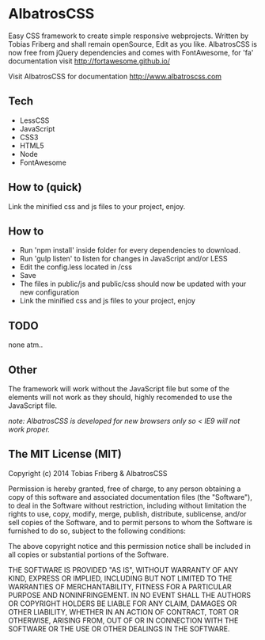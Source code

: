 AlbatrosCSS
==
Easy CSS framework to create simple responsive webprojects.
Written by Tobias Friberg and shall remain openSource, Edit as you like.
AlbatrosCSS is now free from jQuery dependencies and comes with
FontAwesome, for 'fa' documentation visit http://fortawesome.github.io/

Visit AlbatrosCSS for documentation http://www.albatroscss.com


Tech
--
- LessCSS
- JavaScript
- CSS3
- HTML5
- Node
- FontAwesome


How to (quick)
--
Link the minified css and js files to your project, enjoy.


How to 
--
- Run 'npm install' inside folder for every dependencies to download.
- Run 'gulp listen' to listen for changes in JavaScript and/or LESS
- Edit the config.less located in /css
- Save
- The files in public/js and public/css should now be updated with your new configuration
- Link the minified css and js files to your project, enjoy


TODO
--
none atm..


Other
--
The framework will work without the JavaScript file but some of the
elements will not work as they should, highly recomended to use the JavaScript file.

*note: AlbatrosCSS is developed for new browsers only so < IE9 will not work proper.*





The MIT License (MIT)
--
Copyright (c) 2014 Tobias Friberg & AlbatrosCSS

Permission is hereby granted, free of charge, to any person obtaining a copy
of this software and associated documentation files (the "Software"), to deal
in the Software without restriction, including without limitation the rights
to use, copy, modify, merge, publish, distribute, sublicense, and/or sell
copies of the Software, and to permit persons to whom the Software is
furnished to do so, subject to the following conditions:

The above copyright notice and this permission notice shall be included in
all copies or substantial portions of the Software.

THE SOFTWARE IS PROVIDED "AS IS", WITHOUT WARRANTY OF ANY KIND, EXPRESS OR
IMPLIED, INCLUDING BUT NOT LIMITED TO THE WARRANTIES OF MERCHANTABILITY,
FITNESS FOR A PARTICULAR PURPOSE AND NONINFRINGEMENT. IN NO EVENT SHALL THE
AUTHORS OR COPYRIGHT HOLDERS BE LIABLE FOR ANY CLAIM, DAMAGES OR OTHER
LIABILITY, WHETHER IN AN ACTION OF CONTRACT, TORT OR OTHERWISE, ARISING FROM,
OUT OF OR IN CONNECTION WITH THE SOFTWARE OR THE USE OR OTHER DEALINGS IN
THE SOFTWARE.
